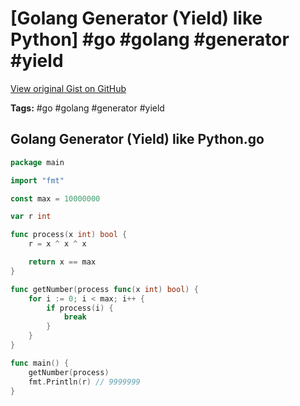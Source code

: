 # [Golang Generator (Yield) like Python] #go #golang #generator #yield

[View original Gist on GitHub](https://gist.github.com/Integralist/a02ff1e208218442e04f2160dae6d2c6)

**Tags:** #go #golang #generator #yield

## Golang Generator (Yield) like Python.go

```go
package main

import "fmt"

const max = 10000000

var r int

func process(x int) bool {
	r = x ^ x ^ x

	return x == max
}

func getNumber(process func(x int) bool) {
	for i := 0; i < max; i++ {
		if process(i) {
			break
		}
	}
}

func main() {
	getNumber(process)
	fmt.Println(r) // 9999999
}
```

